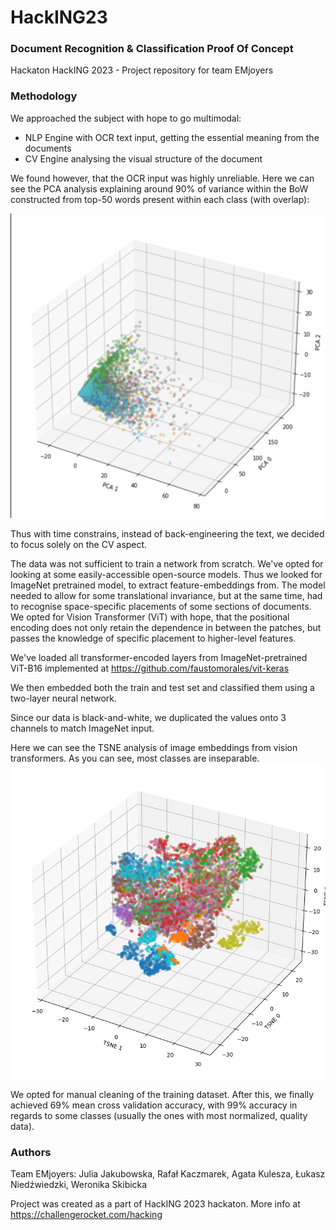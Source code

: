 # HackING23
### Document Recognition & Classification Proof Of Concept
Hackaton HackING 2023 - Project repository for team EMjoyers


### Methodology
We approached the subject with hope to go multimodal:
- NLP Engine with OCR text input, getting the essential meaning from the documents
- CV Engine analysing the visual structure of the document

We found however, that the OCR input was highly unreliable. Here we can see the PCA analysis explaining around 90% of variance within the BoW constructed from top-50 words present within each class (with overlap):

![textPCA.png](images/textPCA.png)

Thus with time constrains, instead of back-engineering the text, we decided to focus solely on the CV aspect. 

The data was not sufficient to train a network from scratch. We've opted for looking at some easily-accessible open-source models. Thus we looked for ImageNet pretrained model, to extract feature-embeddings from.
The model needed to allow for some translational invariance, but at the same time, had to recognise space-specific placements of some sections of documents. 
We opted for Vision Transformer (ViT) with hope, that the positional encoding does not only retain the dependence in between the patches, but passes the knowledge of specific placement to higher-level features.

We've loaded all transformer-encoded layers from ImageNet-pretrained ViT-B16 implemented at https://github.com/faustomorales/vit-keras

We then embedded both the train and test set and classified them using a two-layer neural network. 

Since our data is black-and-white, we duplicated the values onto 3 channels to match ImageNet input.

Here we can see the TSNE analysis of image embeddings from vision transformers. As you can see, most classes are inseparable.
![tsneTrain.png](images/tsneTrain.png)

We opted for manual cleaning of the training dataset. After this, we finally achieved 69% mean cross validation accuracy, with 99% accuracy in regards to some classes (usually the ones with most normalized, quality data).

### Authors
Team EMjoyers: 
    Julia Jakubowska, Rafał Kaczmarek, Agata Kulesza, Łukasz Niedźwiedzki, Weronika Skibicka

Project was created as a part of HackING 2023 hackaton. More info at 
https://challengerocket.com/hacking
